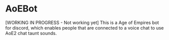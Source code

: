 # AoEBot
[WORKING IN PROGRESS - Not working yet] This is a Age of Empires bot for discord, which enables people that are connected to a voice chat to use AoE2 chat taunt sounds.
